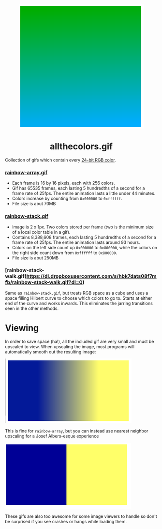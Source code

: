 <div align="center">
    <div><img src="https://raw.githubusercontent.com/mattbierner/allthecolors.gif/master/documentation/array-smooth.png" /></div>
    <h1>allthecolors.gif</h1>
</div>

Collection of gifs which contain every [24-bit RGB color](https://en.wikipedia.org/wiki/Color_depth#True_color_.2824-bit.29).


### [rainbow-array.gif](https://dl.dropboxusercontent.com/s/skuaud9x4ss447m/rainbow-array.gif?dl=0)

* Each frame is 16 by 16 pixels, each with 256 colors.
* Gif has 65535 frames, each lasting 5 hundredths of a second for a  frame rate of 25fps. The entire animation lasts a little under 44 minutes.
* Colors increase by counting from `0x000000` to `0xffffff`.
* File size is abut 70MB

### [rainbow-stack.gif](https://dl.dropboxusercontent.com/s/96nypblxn2kh4ak/rainbow-stack.gif?dl=0)

* Image is 2 x 1px. Two colors stored per frame (two is the minimum size of a local color table in a gif).
* Contains 8,388,608 frames, each lasting 5 hundredths of a second for a frame rate of 25fps. The entire animation lasts around 93 hours.
* Colors on the left side count up `0x000000` to `0x800000`, while the colors on the right side count down from `0xffffff` to `0x800000`. 
* File size is abut 250MB


### [rainbow-stack-walk.gif(https://dl.dropboxusercontent.com/s/hbk7dats08f7mfb/rainbow-stack-walk.gif?dl=0)

Same as `rainbow-stack.gif`, but treats RGB space as a cube and uses a space filling Hilbert curve to choose which colors to go to. Starts at either end of the curve and works inwards. This eliminates the jarring transitions seen in the other methods.


# Viewing
In order to save space (ha!), all the included gif are very small and must be upscaled to view. When upscaling the image, most programs will automatically smooth out the resulting image:

![](https://raw.githubusercontent.com/mattbierner/allthecolors.gif/master/documentation/stack-smooth.png)

This is fine for `rainbow-array`, but you can instead use nearest neighbor upscaling for a Josef Albers-esque experience

![](https://raw.githubusercontent.com/mattbierner/allthecolors.gif/master/documentation/stack-pixelated.png)


These gifs are also too awesome for some image viewers to handle so don't be surprised if you see crashes or hangs while loading them.